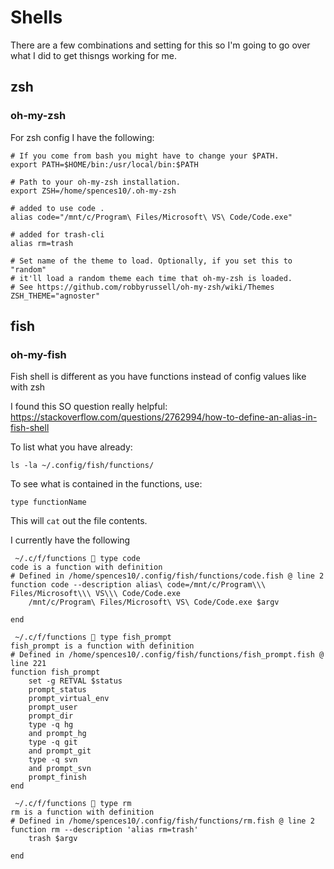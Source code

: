 # Shells

There are a few combinations and setting for this so I'm going to go over what I did to get thisngs working for me.

## zsh

### oh-my-zsh

For zsh config I have the following:

```shell
# If you come from bash you might have to change your $PATH.
export PATH=$HOME/bin:/usr/local/bin:$PATH

# Path to your oh-my-zsh installation.
export ZSH=/home/spences10/.oh-my-zsh

# added to use code .
alias code="/mnt/c/Program\ Files/Microsoft\ VS\ Code/Code.exe"

# added for trash-cli
alias rm=trash

# Set name of the theme to load. Optionally, if you set this to "random"
# it'll load a random theme each time that oh-my-zsh is loaded.
# See https://github.com/robbyrussell/oh-my-zsh/wiki/Themes
ZSH_THEME="agnoster"
```

## fish

### oh-my-fish

Fish shell is different as you have functions instead of config values like with zsh

I found this SO question really helpful: https://stackoverflow.com/questions/2762994/how-to-define-an-alias-in-fish-shell

To list what you have already:

```shell
ls -la ~/.config/fish/functions/
```

To see what is contained in the functions, use:

```shell
type functionName
```

This will `cat` out the file contents.

I currently have the following

```shell
 ~/.c/f/functions  type code
code is a function with definition
# Defined in /home/spences10/.config/fish/functions/code.fish @ line 2
function code --description alias\ code=/mnt/c/Program\\\ Files/Microsoft\\\ VS\\\ Code/Code.exe
    /mnt/c/Program\ Files/Microsoft\ VS\ Code/Code.exe $argv

end
```

```shell
 ~/.c/f/functions  type fish_prompt
fish_prompt is a function with definition
# Defined in /home/spences10/.config/fish/functions/fish_prompt.fish @ line 221
function fish_prompt
    set -g RETVAL $status
    prompt_status
    prompt_virtual_env
    prompt_user
    prompt_dir
    type -q hg
    and prompt_hg
    type -q git
    and prompt_git
    type -q svn
    and prompt_svn
    prompt_finish
end
```

```shell
 ~/.c/f/functions  type rm
rm is a function with definition
# Defined in /home/spences10/.config/fish/functions/rm.fish @ line 2
function rm --description 'alias rm=trash'
    trash $argv

end
```
